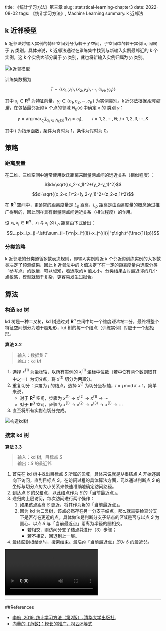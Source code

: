 title: 《统计学习方法》第三章
slug:  statistical-learning-chapter3
date: 2022-08-02
tags: 《统计学习方法》, Machine Learning
summary: k 近邻法

## k 近邻模型

k 近邻法将输入实例的特征空间划分为若干子空间，子空间中的若干实例 $x_i$ 同属于 $y_i$ 类别。具体来说，k 近邻法通过在训练集中找到与新输入实例最邻近的 k 个实例，这 k 个实例大部分属于 $y_i$ 类别，就也将新输入实例归属为 $y_i$ 类别。

![k近邻模型](https://storage.live.com/items/4D18B16B8E0B1EDB!7519?authkey=ALYpzW-ZQ_VBXTU)

训练集数据为

$$
T=\{ (x_1,y_1),(x_2,y_2),\cdots,(x_N,y_N) \}
$$

其中 $x_i\in\mathbf{R}^n$ 为特征向量，$y_i\in\{c_1,c_2,\cdots,c_K\}$ 为实例类别。k 近邻法根据<em>距离度量</em>，在包括最邻近的 $k$ 个点的邻域 $N_k(x)$ 中确定 $x$ 的 类别 $y$：


$$y=\arg \max_{c_j}\sum_{x_i\in N_k(x)}I(y_i=c_i),\qquad i=1,2,\cdots,N;\ j=1,2,3,\cdots,K$$

其中 $I$ 为指示函数，条件为真时为 $1$，条件为假时为 $0$。

## 策略

### 距离度量

在二维、三维空间中通常使用欧氏距离来衡量两点间的远近关系（相似程度）：

$$d=\sqrt{(x_2-x_1)^2+(y_2-y_1)^2}$$

$$d=\sqrt{(x_2-x_1)^2+(y_2-y_1)^2+(z_2-z_1)^2}$$

在 $\mathbf{R}^n$ 空间中，更通常的距离度量是 $L_p$ 距离，$L_p$ 距离是由距离度量的概念通过推广得到的，因此同样具有衡量两点间远近关系（相似程度）的作用。

设 $x_i,x_j\in\mathbf{R}^n$，$x_i$ 与 $x_j$ 的 $L_p$ 距离由下式给出：

$$L_p(x_i,x_j)=\left(\sum_{l=1}^n|x_i^{(l)}-x_j^{(l)}|^p\right)^{\frac{1}{p}}$$

### 分类策略

k 近邻法的分类遵循多数表决规则，即输入实例附近 $k$ 个邻近的训练实例的大多数类决定了预测结果。因此 k 近邻法中的 $k$ 值决定了在一定的距离度量内选取分类「参考点」的数量，可以想知，若选取的 $k$ 值太小，分类结果会对最近邻的几个点敏感，模型就趋于复杂，更容易发生过拟合。

## 算法

### 构造 kd 树

kd 树是一种二叉树，kd 树通过对 $\mathbf{R}^n$ 空间中每一个维度<em>逐次地</em>二分，最终将整个特征空间划分为若干超矩形，kd 树的每一个结点（训练实例）对应于一个超矩形。

**算法 3.2**

> 输入：数据集 $T$  
> 输出：kd 树

1. 选择 $x^{(1)}$ 为坐标轴，以所有实例的 $x_i^{(1)}$ 坐标中位数（若中位有两个数则取其中之一）为切分点，将 $x^{(1)}$ 切分为两部分。
2. 重复切分：深度为 $j$ 的结点，选择 $x^{(l)}$ 为切分坐标轴，$l=j\ \mathrm{mod}\ k+1$。简单来说，
    - 对于 $\mathbf{R}^2$ 空间，步骤为 $x^{(1)}\rightarrow x^{(2)}\rightarrow x^{(1)}\rightarrow\cdots$
    - 对于 $\mathbf{R}^3$ 空间，步骤为 $x^{(1)}\rightarrow x^{(2)}\rightarrow x^{(3)}\rightarrow x^{(1)}\rightarrow\cdots$
3. 直至将所有实例点切分完成。

![构造kd树](https://storage.live.com/items/4D18B16B8E0B1EDB!7523?authkey=ALYpzW-ZQ_VBXTU)

### 搜索 kd 树

**算法 3.3**

> 输入：kd 树，目标点 $S$  
> 输出：$S$ 的最近邻

1. 首先在 kd 树中找出目标点 $S$ 所属的区域，具体来说就是从根结点 $A$ 开始逐层向下访问，直到目标点 $S$。在访问过程的具体算法方面，可以通过判断点 $S$ 的坐标与切分点的大小关系来快速准确地确定访问路径。
2. 到达点 $S$ 的父结点，以此结点作为 $S$ 的「当前最近点」。
3. 递归向上层访问，每次访问进行两个操作：
    1. 如果该点距离 $S$ 更近，将其作为新的「当前最近点」。
    2. 因为 kd 为二叉树，该点必然存在另一分支子结点，那么就需要检查分支下是否存在更近的点。具体做法是判断分支子结点的区域是否与以点 $S$ 为圆心、以点 $S$ 与「当前最近点」距离为半径的圆相交。
        - 若相交，则访问分支子结点并进行（3）步骤；
        - 若不相交，回退到上一层。
4. 最终回到根结点时，搜索结束。最后的「当前最近点」即为 $S$ 的最近邻。

<video controls>
  <source src="https://api.onedrive.com/v1.0/shares/s!AtseC45rsRhNumKI-2A9UTX-DXZs/root/content"  type="video/mp4">
</video>

---

##References

- [李航, 2019. 统计学习方法（第2版）. 清华大学出版社.](https://book.douban.com/subject/33437381/)
- [向量的【范数】：模长的推广，柯西不等式](https://www.bilibili.com/video/BV1GM4y1c78K?spm_id_from=333.337.search-card.all.click&vd_source=a5a1b5dd5c760997f9e16b7806d64651)